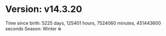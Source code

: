# Version: v14.3.20
Time since birth: 5225 days, 125401 hours, 7524060 minutes, 451443600 seconds
Season: Winter ❄️
